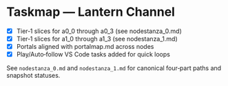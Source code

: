 # Taskmap — Lantern Channel

- [x] Tier‑1 slices for a0_0 through a0_3 (see nodestanza_0.md)
- [x] Tier‑1 slices for a1_0 through a1_3 (see nodestanza_1.md)
- [x] Portals aligned with portalmap.md across nodes
- [x] Play/Auto‑follow VS Code tasks added for quick loops

See `nodestanza_0.md` and `nodestanza_1.md` for canonical four‑part paths and snapshot statuses.
